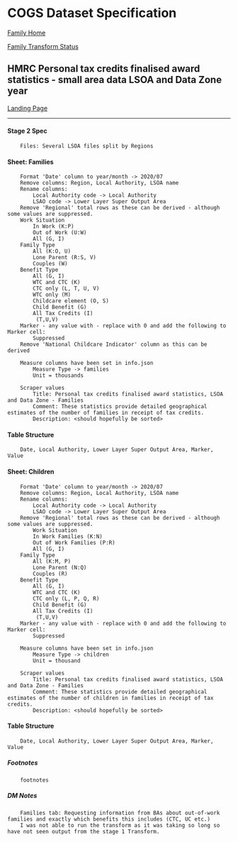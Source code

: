 # COGS Dataset Specification

[Family Home](https://gss-cogs.github.io/family-towns-and-high-streets/datasets/specmenu.html)

[Family Transform Status](https://gss-cogs.github.io/family-towns-and-high-streets/datasets/index.html)

## HMRC Personal tax credits  finalised award statistics - small area data  LSOA and Data Zone   year 

[Landing Page](https://www.gov.uk/government/collections/personal-tax-credits-statistics#other-statistics-information)


--------------------------------------------------

#### Stage 2 Spec

		Files: Several LSOA files split by Regions

#### Sheet: Families

		Format 'Date' column to year/month -> 2020/07
		Remove columns: Region, Local Authority, LSOA name
		Rename columns:
			Local Authority code -> Local Authority
			LSAO code -> Lower Layer Super Output Area
		Remove 'Regional' total rows as these can be derived - although some values are suppressed.
		Work Situation
			In Work (K:P)
			Out of Work (U:W)
			All (G, I)
		Family Type
			All	(K:O, U)
			Lone Parent (R:S, V)
			Couples (W)
		Benefit Type
			All (G, I)
			WTC and CTC (K)
			CTC only (L, T, U, V)
			WTC only (M)
			Childcare element (O, S)
			Child Benefit (G)
			All Tax Credits (I)
			 (T,U,V)
		Marker - any value with - replace with 0 and add the following to Marker cell:
			Suppressed
		Remove 'National Childcare Indicator' column as this can be derived

		Measure columns have been set in info.json
			Measure Type -> families
			Unit = thousands

		Scraper values
			Title: Personal tax credits finalised award statistics, LSOA and Data Zone - Families 
			Comment: These statistics provide detailed geographical estimates of the number of families in receipt of tax credits.
			Description: <should hopefully be sorted>
			
#### Table Structure

		Date, Local Authority, Lower Layer Super Output Area, Marker, Value

#### Sheet: Children

		Format 'Date' column to year/month -> 2020/07
		Remove columns: Region, Local Authority, LSOA name
		Rename columns:
			Local Authority code -> Local Authority
			LSAO code -> Lower Layer Super Output Area
		Remove 'Regional' total rows as these can be derived - although some values are suppressed.
			Work Situation
			In Work Families (K:N)
			Out of Work Families (P:R)
			All (G, I)
		Family Type
			All (K:M, P)
			Lone Parent (N:Q)
			Couples (R)
		Benefit Type
			All (G, I)
			WTC and CTC (K)
			CTC only (L, P, Q, R)
			Child Benefit (G)
			All Tax Credits (I)
			 (T,U,V)
		Marker - any value with - replace with 0 and add the following to Marker cell:
			Suppressed

		Measure columns have been set in info.json
			Measure Type -> children
			Unit = thousand
			
		Scraper values
			Title: Personal tax credits finalised award statistics, LSOA and Data Zone - Families 
			Comment: These statistics provide detailed geographical estimates of the number of children in families in receipt of tax credits.
			Description: <should hopefully be sorted>
		
#### Table Structure

		Date, Local Authority, Lower Layer Super Output Area, Marker, Value
		
##### Footnotes

		footnotes

##### DM Notes

		Families tab: Requesting information from BAs about out-of-work families and exactly which benefits this includes (CTC, UC etc.)
		I was not able to run the transform as it was taking so long so have not seen output from the stage 1 Transform.


